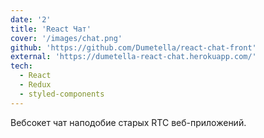 ```yaml
---
date: '2'
title: 'React Чат'
cover: '/images/chat.png'
github: 'https://github.com/Dumetella/react-chat-front'
external: 'https://dumetella-react-chat.herokuapp.com/'
tech:
  - React
  - Redux
  - styled-components
---
```

Вебсокет чат наподобие старых RTC веб-приложений.